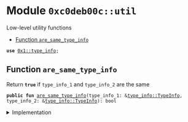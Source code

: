 
<a name="0xc0deb00c_util"></a>

# Module `0xc0deb00c::util`

Low-level utility functions


-  [Function `are_same_type_info`](#0xc0deb00c_util_are_same_type_info)


<pre><code><b>use</b> <a href="">0x1::type_info</a>;
</code></pre>



<a name="0xc0deb00c_util_are_same_type_info"></a>

## Function `are_same_type_info`

Return <code><b>true</b></code> if <code>type_info_1</code> and <code>type_info_2</code> are the same


<pre><code><b>public</b> <b>fun</b> <a href="util.md#0xc0deb00c_util_are_same_type_info">are_same_type_info</a>(type_info_1: &<a href="_TypeInfo">type_info::TypeInfo</a>, type_info_2: &<a href="_TypeInfo">type_info::TypeInfo</a>): bool
</code></pre>



<details>
<summary>Implementation</summary>


<pre><code><b>public</b> <b>fun</b> <a href="util.md#0xc0deb00c_util_are_same_type_info">are_same_type_info</a>(
    type_info_1: &TypeInfo,
    type_info_2: &TypeInfo
): bool {
    (account_address(type_info_1) == account_address(type_info_2)) &&
    (module_name(type_info_1) == module_name(type_info_2)) &&
    (struct_name(type_info_1) == struct_name(type_info_2))
}
</code></pre>



</details>
